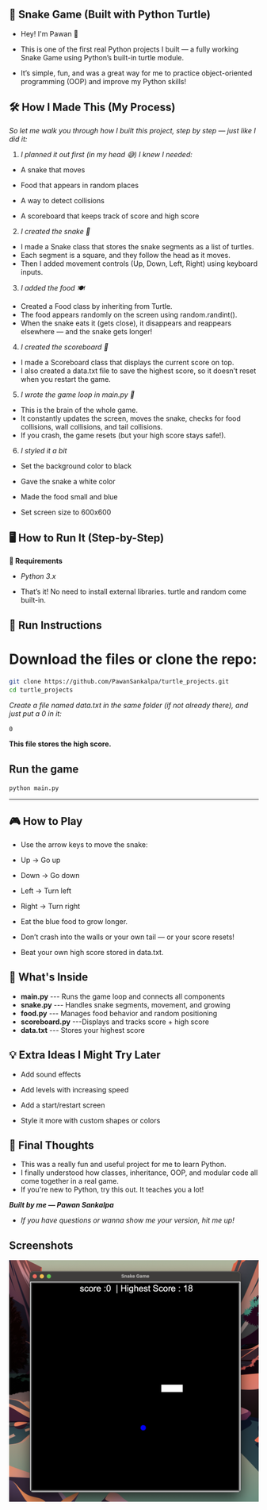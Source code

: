 ## 🐍 Snake Game (Built with Python Turtle)
- Hey! I'm Pawan 👋
- This is one of the first real Python projects I built — a fully working Snake Game using Python’s built-in turtle module.

- It’s simple, fun, and was a great way for me to practice object-oriented programming (OOP) and improve my Python skills!

## 🛠 How I Made This (My Process)
*So let me walk you through how I built this project, step by step — just like I did it:*

1. *I planned it out first (in my head 😅)*
*I knew I needed:*

 - A snake that moves

 - Food that appears in random places

 - A way to detect collisions

 - A scoreboard that keeps track of score and high score

2. *I created the snake 🐍*
- I made a Snake class that stores the snake segments as a list of turtles.
- Each segment is a square, and they follow the head as it moves.
- Then I added movement controls (Up, Down, Left, Right) using keyboard inputs.

3. *I added the food 🍽️*
- Created a Food class by inheriting from Turtle.
- The food appears randomly on the screen using random.randint().
- When the snake eats it (gets close), it disappears and reappears elsewhere — and the snake gets longer!

4. *I created the scoreboard 🎯*
- I made a Scoreboard class that displays the current score on top.
- I also created a data.txt file to save the highest score, so it doesn’t reset when you restart the game.

5. *I wrote the game loop in main.py 🔁*
- This is the brain of the whole game.
- It constantly updates the screen, moves the snake, checks for food collisions, wall collisions, and tail collisions.
- If you crash, the game resets (but your high score stays safe!).

6. *I styled it a bit*
- Set the background color to black

- Gave the snake a white color

- Made the food small and blue

- Set screen size to 600x600

## 🖥 How to Run It (Step-by-Step)
**🔧 Requirements**
- *Python 3.x*

- That’s it! No need to install external libraries. turtle and random come built-in.

## 🚀 Run Instructions
# Download the files or clone the repo:

```bash
git clone https://github.com/PawanSankalpa/turtle_projects.git
cd turtle_projects
```
*Create a file named data.txt in the same folder (if not already there), and just put a 0 in it:*
```txt
0
```
**This file stores the high score.**

## Run the game

```bash
python main.py
```
-------------
## 🎮 How to Play
- Use the arrow keys to move the snake:

- Up → Go up

- Down → Go down

- Left → Turn left

- Right → Turn right

- Eat the blue food to grow longer.

- Don’t crash into the walls or your own tail — or your score resets!

- Beat your own high score stored in data.txt.

## 📂 What's Inside

- **main.py**  ---	Runs the game loop and connects all components
- **snake.py**  --- Handles snake segments, movement, and growing
- **food.py**  --- Manages food behavior and random positioning
- **scoreboard.py** ---Displays and tracks score + high score
- **data.txt** --- Stores your highest score

## 💡 Extra Ideas I Might Try Later
- Add sound effects

- Add levels with increasing speed

- Add a start/restart screen

- Style it more with custom shapes or colors

## 🙌 Final Thoughts
- This was a really fun and useful project for me to learn Python.
- I finally understood how classes, inheritance, OOP, and modular code all come together in a real game.
- If you're new to Python, try this out. It teaches you a lot!

***Built by me — Pawan Sankalpa***
- *If you have questions or wanna show me your version, hit me up!*

## Screenshots
![screenshot](screenshot1.png)

